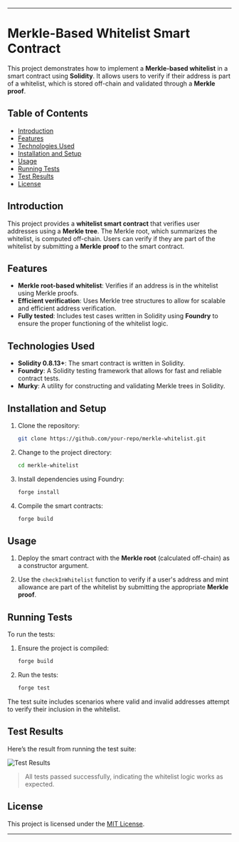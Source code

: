 
---

# Merkle-Based Whitelist Smart Contract

This project demonstrates how to implement a **Merkle-based whitelist** in a smart contract using **Solidity**. It allows users to verify if their address is part of a whitelist, which is stored off-chain and validated through a **Merkle proof**.

## Table of Contents
- [Introduction](#introduction)
- [Features](#features)
- [Technologies Used](#technologies-used)
- [Installation and Setup](#installation-and-setup)
- [Usage](#usage)
- [Running Tests](#running-tests)
- [Test Results](#test-results)
- [License](#license)

## Introduction
This project provides a **whitelist smart contract** that verifies user addresses using a **Merkle tree**. The Merkle root, which summarizes the whitelist, is computed off-chain. Users can verify if they are part of the whitelist by submitting a **Merkle proof** to the smart contract.

## Features
- **Merkle root-based whitelist**: Verifies if an address is in the whitelist using Merkle proofs.
- **Efficient verification**: Uses Merkle tree structures to allow for scalable and efficient address verification.
- **Fully tested**: Includes test cases written in Solidity using **Foundry** to ensure the proper functioning of the whitelist logic.

## Technologies Used
- **Solidity 0.8.13+**: The smart contract is written in Solidity.
- **Foundry**: A Solidity testing framework that allows for fast and reliable contract tests.
- **Murky**: A utility for constructing and validating Merkle trees in Solidity.

## Installation and Setup

1. Clone the repository:
   ```bash
   git clone https://github.com/your-repo/merkle-whitelist.git
   ```
2. Change to the project directory:
   ```bash
   cd merkle-whitelist
   ```
3. Install dependencies using Foundry:
   ```bash
   forge install
   ```

4. Compile the smart contracts:
   ```bash
   forge build
   ```

## Usage

1. Deploy the smart contract with the **Merkle root** (calculated off-chain) as a constructor argument.

2. Use the `checkInWhitelist` function to verify if a user's address and mint allowance are part of the whitelist by submitting the appropriate **Merkle proof**.

## Running Tests

To run the tests:

1. Ensure the project is compiled:
   ```bash
   forge build
   ```

2. Run the tests:
   ```bash
   forge test
   ```

The test suite includes scenarios where valid and invalid addresses attempt to verify their inclusion in the whitelist.

## Test Results

Here’s the result from running the test suite:

![Test Results](./path-to-image.png)

> All tests passed successfully, indicating the whitelist logic works as expected.

## License
This project is licensed under the [MIT License](LICENSE).

---
